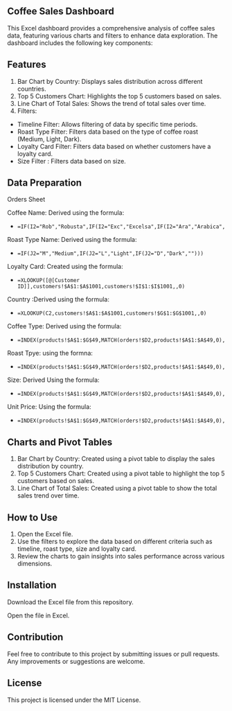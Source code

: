 ## Coffee Sales Dashboard
This Excel dashboard provides a comprehensive analysis of coffee sales data, featuring various charts and filters to enhance data exploration. The dashboard includes the following key components:

## Features
1. Bar Chart by Country: Displays sales distribution across different countries.
2. Top 5 Customers Chart: Highlights the top 5 customers based on sales.
3. Line Chart of Total Sales: Shows the trend of total sales over time.
4. Filters:
  *    Timeline Filter: Allows filtering of data by specific time periods.
  *    Roast Type Filter: Filters data based on the type of coffee roast (Medium, Light, Dark).
  *    Loyalty Card Filter: Filters data based on whether customers have a loyalty card.
  *    Size Filter : Filters data based on size.

## Data Preparation
Orders Sheet

Coffee Name: Derived using the formula:
  *     =IF(I2="Rob","Robusta",IF(I2="Exc","Excelsa",IF(I2="Ara","Arabica",IF(I2="Lib","Liberica",""))))

Roast Type Name: Derived using the formula:
  *     =IF(J2="M","Medium",IF(J2="L","Light",IF(J2="D","Dark","")))

Loyalty Card: Created using the formula:
  *     =XLOOKUP([@[Customer ID]],customers!$A$1:$A$1001,customers!$I$1:$I$1001,,0)

Country :Derived using the formula:
 *     =XLOOKUP(C2,customers!$A$1:$A$1001,customers!$G$1:$G$1001,,0)

Coffee Type: Derived using the formula:
  *     =INDEX(products!$A$1:$G$49,MATCH(orders!$D2,products!$A$1:$A$49,0),MATCH(orders!I$1,products!$A$1:$G$1,0))

Roast Tpye: using the formna:
 *     =INDEX(products!$A$1:$G$49,MATCH(orders!$D2,products!$A$1:$A$49,0),MATCH(orders!J$1,products!$A$1:$G$1,0))

Size: Derived Using the formula:
 *     =INDEX(products!$A$1:$G$49,MATCH(orders!$D2,products!$A$1:$A$49,0),MATCH(orders!K$1,products!$A$1:$G$1,0))

Unit Price: Using the formula:
 *     =INDEX(products!$A$1:$G$49,MATCH(orders!$D2,products!$A$1:$A$49,0),MATCH(orders!K$1,products!$A$1:$G$1,0))

## Charts and Pivot Tables
1. Bar Chart by Country: Created using a pivot table to display the sales distribution by country.
2. Top 5 Customers Chart: Created using a pivot table to highlight the top 5 customers based on sales.
3. Line Chart of Total Sales: Created using a pivot table to show the total sales trend over time.

## How to Use
1. Open the Excel file.
2. Use the filters to explore the data based on different criteria such as timeline, roast type, size and loyalty card.
3. Review the charts to gain insights into sales performance across various dimensions.

## Installation
Download the Excel file from this repository.

Open the file in Excel.

## Contribution
Feel free to contribute to this project by submitting issues or pull requests. Any improvements or suggestions are welcome.

## License
This project is licensed under the MIT License.
